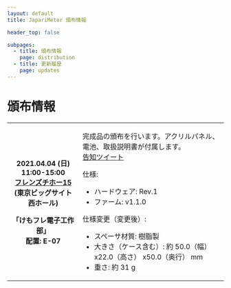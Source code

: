 ```yaml
---
layout: default
title: JapariMeter 頒布情報

header_top: false

subpages:
  - title: 頒布情報
    page: distribution
  - title: 更新履歴
    page: updates
---
```


# 頒布情報

<table class="spec-table">
  <tbody>
    <tr>
      <th>
        <p>
          2021.04.04 (日)<br />
          11:00-15:00<br />
          <a href="https://friendsihoo.tumblr.com/" target="_blank">フレンズチホー15</a><br />
          <span class="foot-note">(東京ビッグサイト 西ホール)</span>
        </p>
        <p>
          「けもフレ電子工作部」<br />
          配置: E-07
        </p>
      </th>
      <td>
        <p>
          完成品の頒布を行います。アクリルパネル、電池、取扱説明書が付属します。<br />
          <a href="https://twitter.com/nanase_coder/status/1377962695702421506" target="_blank">告知ツイート</a>
        </p>
        <p>
          仕様:
          <ul>
            <li>ハードウェア: Rev.1</li>
            <li>ファーム: v1.1.0</li>
          </ul>
        </p>
        <p>
          仕様変更（変更後）:
          <ul>
            <li>スペーサ材質: 樹脂製</li>
            <li>大きさ（ケース含む）: 約 50.0（幅） x22.0（高さ） x50.0（奥行） mm</li>
            <li>重さ: 約 31 g</li>
          </ul>
        </p>
      </td>
    </tr>

  </tbody>
</table>
